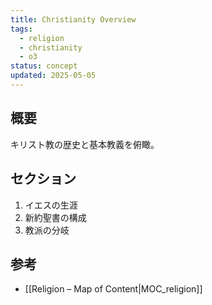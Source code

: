 ```yaml
---
title: Christianity Overview
tags:
  - religion
  - christianity
  - o3
status: concept
updated: 2025-05-05
---
```


## 概要
キリスト教の歴史と基本教義を俯瞰。

## セクション
1. イエスの生涯
2. 新約聖書の構成
3. 教派の分岐

## 参考
- [[Religion – Map of Content|MOC_religion]]
